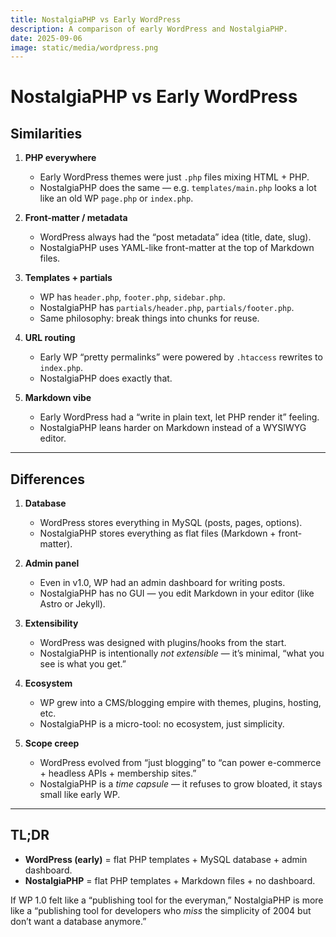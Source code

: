 ```yaml
---
title: NostalgiaPHP vs Early WordPress
description: A comparison of early WordPress and NostalgiaPHP.
date: 2025-09-06
image: static/media/wordpress.png
---
```


# NostalgiaPHP vs Early WordPress

## Similarities

1. **PHP everywhere**  
   - Early WordPress themes were just `.php` files mixing HTML + PHP.  
   - NostalgiaPHP does the same — e.g. `templates/main.php` looks a lot like an old WP `page.php` or `index.php`.  

2. **Front-matter / metadata**  
   - WordPress always had the “post metadata” idea (title, date, slug).  
   - NostalgiaPHP uses YAML-like front-matter at the top of Markdown files.  

3. **Templates + partials**  
   - WP has `header.php`, `footer.php`, `sidebar.php`.  
   - NostalgiaPHP has `partials/header.php`, `partials/footer.php`.  
   - Same philosophy: break things into chunks for reuse.  

4. **URL routing**  
   - Early WP “pretty permalinks” were powered by `.htaccess` rewrites to `index.php`.  
   - NostalgiaPHP does exactly that.  

5. **Markdown vibe**  
   - Early WordPress had a “write in plain text, let PHP render it” feeling.  
   - NostalgiaPHP leans harder on Markdown instead of a WYSIWYG editor.  

---

## Differences

1. **Database**  
   - WordPress stores everything in MySQL (posts, pages, options).  
   - NostalgiaPHP stores everything as flat files (Markdown + front-matter).  

2. **Admin panel**  
   - Even in v1.0, WP had an admin dashboard for writing posts.  
   - NostalgiaPHP has no GUI — you edit Markdown in your editor (like Astro or Jekyll).  

3. **Extensibility**  
   - WordPress was designed with plugins/hooks from the start.  
   - NostalgiaPHP is intentionally *not extensible* — it’s minimal, “what you see is what you get.”  

4. **Ecosystem**  
   - WP grew into a CMS/blogging empire with themes, plugins, hosting, etc.  
   - NostalgiaPHP is a micro-tool: no ecosystem, just simplicity.  

5. **Scope creep**  
   - WordPress evolved from “just blogging” to “can power e-commerce + headless APIs + membership sites.”  
   - NostalgiaPHP is a *time capsule* — it refuses to grow bloated, it stays small like early WP.  

---

## TL;DR

- **WordPress (early)** = flat PHP templates + MySQL database + admin dashboard.  
- **NostalgiaPHP** = flat PHP templates + Markdown files + no dashboard.  

If WP 1.0 felt like a “publishing tool for the everyman,” NostalgiaPHP is more like a “publishing tool for developers who *miss* the simplicity of 2004 but don’t want a database anymore.”  
